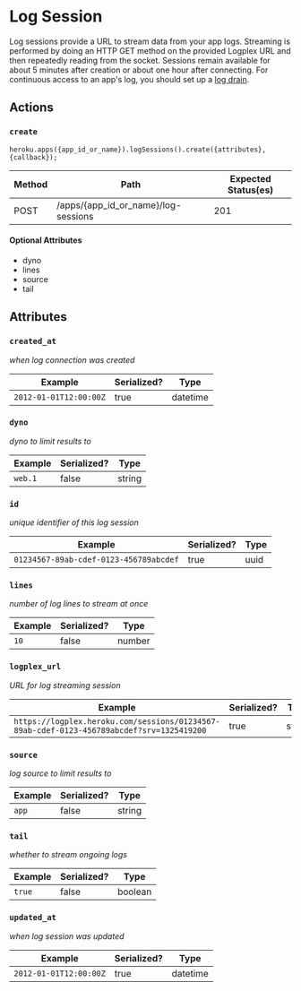 # Log Session

Log sessions provide a URL to stream data from your app logs. Streaming is performed by doing an HTTP GET method on the provided Logplex URL and then repeatedly reading from the socket. Sessions remain available for about 5 minutes after creation or about one hour after connecting. For continuous access to an app's log, you should set up a [log drain](https://devcenter.heroku.com/articles/logging#syslog-drains).

## Actions

### `create`

`heroku.apps({app_id_or_name}).logSessions().create({attributes}, {callback});`

Method | Path | Expected Status(es)
--- | --- | ---
POST | /apps/{app_id_or_name}/log-sessions | 201

#### Optional Attributes

- dyno
- lines
- source
- tail


## Attributes

### `created_at`

*when log connection was created*

Example | Serialized? | Type
--- | --- | ---
`2012-01-01T12:00:00Z` | true | datetime

### `dyno`

*dyno to limit results to*

Example | Serialized? | Type
--- | --- | ---
`web.1` | false | string

### `id`

*unique identifier of this log session*

Example | Serialized? | Type
--- | --- | ---
`01234567-89ab-cdef-0123-456789abcdef` | true | uuid

### `lines`

*number of log lines to stream at once*

Example | Serialized? | Type
--- | --- | ---
`10` | false | number

### `logplex_url`

*URL for log streaming session*

Example | Serialized? | Type
--- | --- | ---
`https://logplex.heroku.com/sessions/01234567-89ab-cdef-0123-456789abcdef?srv=1325419200` | true | string

### `source`

*log source to limit results to*

Example | Serialized? | Type
--- | --- | ---
`app` | false | string

### `tail`

*whether to stream ongoing logs*

Example | Serialized? | Type
--- | --- | ---
`true` | false | boolean

### `updated_at`

*when log session was updated*

Example | Serialized? | Type
--- | --- | ---
`2012-01-01T12:00:00Z` | true | datetime


